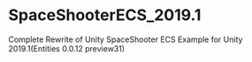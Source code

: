 # SpaceShooterECS_2019.1
Complete Rewrite of Unity SpaceShooter ECS Example for Unity 2019.1(Entities 0.0.12 preview31)
